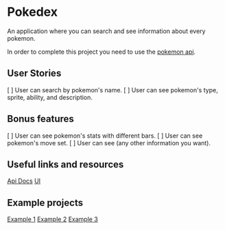 # Pokedex

An application where you can search and see information about every pokemon.

In order to complete this project you need to use the [pokemon api](https://pokeapi.co/).

## User Stories

[ ] User can search by pokemon's name.
[ ] User can see pokemon's type, sprite, ability, and description.

## Bonus features

[ ] User can see pokemon's stats with different bars.
[ ] User can see pokemon's move set.
[ ] User can see (any other information you want).

## Useful links and resources

[Api Docs](https://pokeapi.co/docs/v2)
[UI](https://uidesigndaily.com/uploads/1218/day_1218.png)

## Example projects

[Example 1](https://ng-pokedex.web.app/)
[Example 2](https://codepen.io/FlorinPop17/pen/gOYZxyE)
[Example 3](https://dex.pokemonshowdown.com/pokemon)
